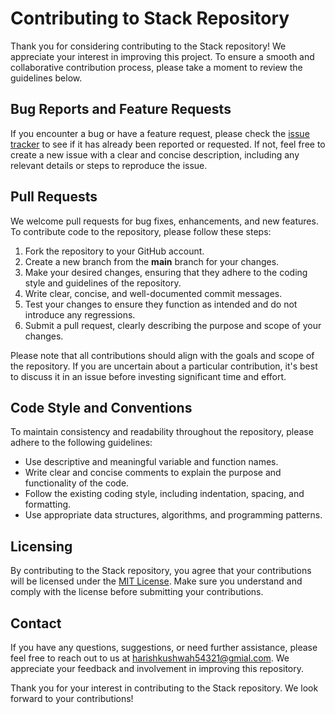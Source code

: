 # Contributing to Stack Repository

Thank you for considering contributing to the Stack repository! We appreciate your interest in improving this project. To ensure a smooth and collaborative contribution process, please take a moment to review the guidelines below.

## Bug Reports and Feature Requests

If you encounter a bug or have a feature request, please check the [issue tracker](https://github.com/Harish-Kushwah/Data-Structures-and-Algorithms-C/issues) to see if it has already been reported or requested. If not, feel free to create a new issue with a clear and concise description, including any relevant details or steps to reproduce the issue.

## Pull Requests

We welcome pull requests for bug fixes, enhancements, and new features. To contribute code to the repository, please follow these steps:

1. Fork the repository to your GitHub account.
2. Create a new branch from the **main** branch for your changes.
3. Make your desired changes, ensuring that they adhere to the coding style and guidelines of the repository.
4. Write clear, concise, and well-documented commit messages.
5. Test your changes to ensure they function as intended and do not introduce any regressions.
6. Submit a pull request, clearly describing the purpose and scope of your changes.

Please note that all contributions should align with the goals and scope of the repository. If you are uncertain about a particular contribution, it's best to discuss it in an issue before investing significant time and effort.

## Code Style and Conventions

To maintain consistency and readability throughout the repository, please adhere to the following guidelines:

- Use descriptive and meaningful variable and function names.
- Write clear and concise comments to explain the purpose and functionality of the code.
- Follow the existing coding style, including indentation, spacing, and formatting.
- Use appropriate data structures, algorithms, and programming patterns.


## Licensing

By contributing to the Stack repository, you agree that your contributions will be licensed under the [MIT License](link-to-license). Make sure you understand and comply with the license before submitting your contributions.

## Contact

If you have any questions, suggestions, or need further assistance, please feel free to reach out to us at harishkushwah54321@gmial.com. We appreciate your feedback and involvement in improving this repository.

Thank you for your interest in contributing to the  Stack repository. We look forward to your contributions!